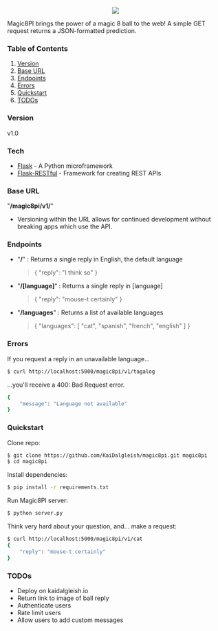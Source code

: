 <p align=center><img src="https://github.com/KaiDalgleish/magic8pi/blob/master/magic8ball.png"></p>


Magic8PI brings the power of a magic 8 ball to the web! A simple GET request returns a JSON-formatted prediction.

### Table of Contents
1. [Version](https://github.com/KaiDalgleish/magic8pi#version)
2. [Base URL](https://github.com/KaiDalgleish/magic8pi#base-url)
3. [Endpoints](https://github.com/KaiDalgleish/magic8pi#endpoints)
4. [Errors](https://github.com/KaiDalgleish/magic8pi#errors)
5. [Quickstart](https://github.com/KaiDalgleish/magic8pi#quickstart)
6. [TODOs](https://github.com/KaiDalgleish/magic8pi#todos)


### Version
v1.0

### Tech
* [Flask] - A Python microframework
* [Flask-RESTful] - Framework for creating REST APIs

### Base URL
"**/magic8pi/v1/**"

- Versioning within the URL allows for continued development without breaking apps which use the API.

### Endpoints

* "**/**" : Returns a single reply in English, the default language
    >{
    >    "reply": "I think so"
    >}

* "**/[language]**" : Returns a single reply in [language]
    >{
    >    "reply": "mouse-t certainly"
    >}
* "**/languages**" : Returns a list of available languages
    >{
    >    "languages": [
    >         "cat", 
    >         "spanish", 
    >         "french", 
    >         "english"
    >     ]
    > }

### Errors
If you request a reply in an unavailable language...
```sh
$ curl http://localhost:5000/magic8pi/v1/tagalog
```

...you'll receive a 400: Bad Request error.

```sh
{
    "message": "Language not available"
}
```

### Quickstart

Clone repo:
```sh
$ git clone https://github.com/KaiDalgleish/magic8pi.git magic8pi
$ cd magic8pi
```

Install dependencies:
```sh
$ pip install -r requirements.txt
```

Run Magic8PI server:
```sh
$ python server.py
```
Think very hard about your question, and... make a request:
```sh
$ curl http://localhost:5000/magic8pi/v1/cat
{
    "reply": "mouse-t certainly"
}
```

### TODOs
* Deploy on kaidalgleish.io
* Return link to image of ball reply
* Authenticate users
* Rate limit users
* Allow users to add custom messages


[Flask]: http://flask.pocoo.org/
[Flask-RESTful]: https://github.com/flask-restful/flask-restful
